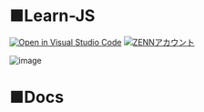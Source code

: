 # ■Learn-JS
[![Open in Visual Studio Code](https://img.shields.io/static/v1?logo=visualstudiocode&label=&message=Open%20in%20Visual%20Studio%20Code&labelColor=2c2c32&color=007acc&logoColor=007acc)](https://open.vscode.dev/｛GitHubのuser名｝/{Learn-JS})
[![ZENNアカウント](https://badgen.org/img/zenn/milk_code/followers?style=for-the-badge)](https://zenn.dev/milk_code)

![image](https://github.com/KanedaAkihiro/Learn-JS/assets/101224342/11ca8ece-7fdf-4da5-bd59-b16a825cef32)

# ■Docs

